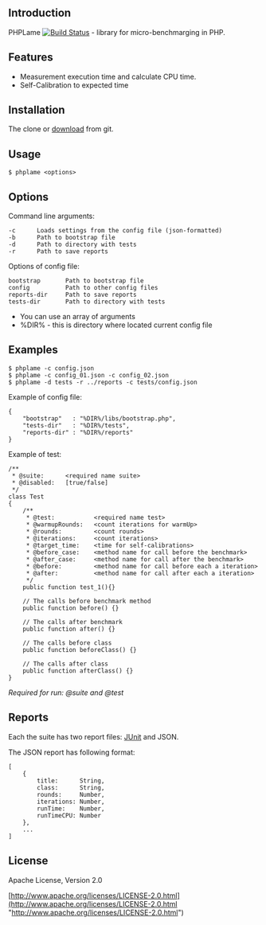 Introduction
------------

PHPLame [![Build Status](https://secure.travis-ci.org/litvinok/phplame.png?branch=v2)](http://travis-ci.org/litvinok/phplame) - library for micro-benchmarging in PHP.

Features
------------

* Measurement execution time and calculate CPU time.
* Self-Calibration to expected time

Installation
------------

The clone or [download](https://github.com/litvinok/phplame/downloads "download") from git.

Usage
------------
	$ phplame <options>

Options
------------

Command line arguments:

    -c		Loads settings from the config file (json-formatted)
	-b		Path to bootstrap file
    -d		Path to directory with tests
    -r		Path to save reports

Options of config file:

    bootstrap		Path to bootstrap file
	config			Path to other config files
	reports-dir		Path to save reports
	tests-dir		Path to directory with tests

* You can use an array of arguments
* %DIR% - this is directory where located current config file

Examples
------------

	$ phplame -c config.json
	$ phplame -c config_01.json -c config_02.json
	$ phplame -d tests -r ../reports -c tests/config.json

Example of config file:

	{
		"bootstrap"   : "%DIR%/libs/bootstrap.php",
    	"tests-dir"   : "%DIR%/tests",
    	"reports-dir" : "%DIR%/reports"
	}

Example of test:

	/**
	 * @suite:		<required name suite>
	 * @disabled:	[true/false]
	 */
	class Test
	{
		/**
	     * @test:			<required name test>
	     * @warmupRounds:	<count iterations for warmUp>
	     * @rounds:			<count rounds>
		 * @iterations:		<count iterations>
	     * @target_time:	<time for self-calibrations>
	     * @before_case:	<method name for call before the benchmark>
		 * @after_case:		<method name for call after the benchmark>
		 * @before:			<method name for call before each a iteration>
		 * @after:			<method name for call after each a iteration>
	     */
	    public function test_1(){}

		// The calls before benchmark method
		public function before() {}

		// The calls after benchmark
		public function after() {}

		// The calls before class
		public function beforeClass() {}

		// The calls after class
		public function afterClass() {}
	}

*Required for run: @suite and @test*


Reports
------------

Each the suite has two report files: [JUnit](http://www.junit.org/ "JUnit") and JSON.

The JSON report has following format:

	[
		{
			title:		String,
			class:		String,
			rounds:		Number,
			iterations:	Number,
			runTime:	Number,
			runTimeCPU:	Number
		},
		...
	]

License
------------
Apache License, Version 2.0

[http://www.apache.org/licenses/LICENSE-2.0.html](http://www.apache.org/licenses/LICENSE-2.0.html "http://www.apache.org/licenses/LICENSE-2.0.html")
